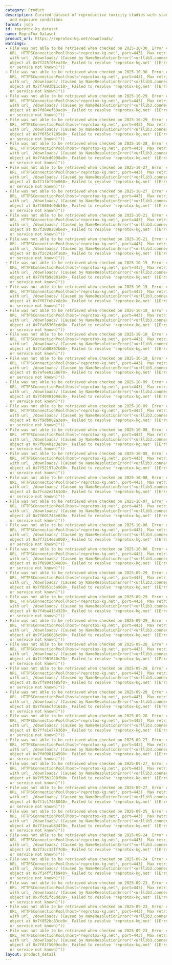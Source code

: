 ```yaml
---
category: Product
description: Curated dataset of reproductive toxicity studies with standardized endpoints
  and exposure conditions
format: json
id: reprotox-kg.dataset
name: ReproTox Dataset
product_url: https://reprotox-kg.net/downloads/
warnings:
- File was not able to be retrieved when checked on 2025-10-30_ Error connecting to
  URL_ HTTPSConnectionPool(host='reprotox-kg.net', port=443)_ Max retries exceeded
  with url_ /downloads/ (Caused by NameResolutionError("<urllib3.connection.HTTPSConnection
  object at 0x7f225f01ea20>_ Failed to resolve 'reprotox-kg.net' ([Errno -2] Name
  or service not known)"))
- File was not able to be retrieved when checked on 2025-10-30_ Error connecting to
  URL_ HTTPSConnectionPool(host='reprotox-kg.net', port=443)_ Max retries exceeded
  with url_ /downloads/ (Caused by NameResolutionError("<urllib3.connection.HTTPSConnection
  object at 0x7f7e93b11c10>_ Failed to resolve 'reprotox-kg.net' ([Errno -2] Name
  or service not known)"))
- File was not able to be retrieved when checked on 2025-10-29_ Error connecting to
  URL_ HTTPSConnectionPool(host='reprotox-kg.net', port=443)_ Max retries exceeded
  with url_ /downloads/ (Caused by NameResolutionError("<urllib3.connection.HTTPSConnection
  object at 0x7fd84ef59ac0>_ Failed to resolve 'reprotox-kg.net' ([Errno -2] Name
  or service not known)"))
- File was not able to be retrieved when checked on 2025-10-29_ Error connecting to
  URL_ HTTPSConnectionPool(host='reprotox-kg.net', port=443)_ Max retries exceeded
  with url_ /downloads/ (Caused by NameResolutionError("<urllib3.connection.HTTPSConnection
  object at 0x7f6f5c7205e0>_ Failed to resolve 'reprotox-kg.net' ([Errno -2] Name
  or service not known)"))
- File was not able to be retrieved when checked on 2025-10-28_ Error connecting to
  URL_ HTTPSConnectionPool(host='reprotox-kg.net', port=443)_ Max retries exceeded
  with url_ /downloads/ (Caused by NameResolutionError("<urllib3.connection.HTTPSConnection
  object at 0x7f4dcd6998a0>_ Failed to resolve 'reprotox-kg.net' ([Errno -2] Name
  or service not known)"))
- File was not able to be retrieved when checked on 2025-10-27_ Error connecting to
  URL_ HTTPSConnectionPool(host='reprotox-kg.net', port=443)_ Max retries exceeded
  with url_ /downloads/ (Caused by NameResolutionError("<urllib3.connection.HTTPSConnection
  object at 0x7f1fbf99e060>_ Failed to resolve 'reprotox-kg.net' ([Errno -2] Name
  or service not known)"))
- File was not able to be retrieved when checked on 2025-10-27_ Error connecting to
  URL_ HTTPSConnectionPool(host='reprotox-kg.net', port=443)_ Max retries exceeded
  with url_ /downloads/ (Caused by NameResolutionError("<urllib3.connection.HTTPSConnection
  object at 0x7f6604e0db10>_ Failed to resolve 'reprotox-kg.net' ([Errno -2] Name
  or service not known)"))
- File was not able to be retrieved when checked on 2025-10-21_ Error connecting to
  URL_ HTTPSConnectionPool(host='reprotox-kg.net', port=443)_ Max retries exceeded
  with url_ /downloads/ (Caused by NameResolutionError("<urllib3.connection.HTTPSConnection
  object at 0x7f3808239be0>_ Failed to resolve 'reprotox-kg.net' ([Errno -2] Name
  or service not known)"))
- File was not able to be retrieved when checked on 2025-10-21_ Error connecting to
  URL_ HTTPSConnectionPool(host='reprotox-kg.net', port=443)_ Max retries exceeded
  with url_ /downloads/ (Caused by NameResolutionError("<urllib3.connection.HTTPSConnection
  object at 0x7f2c243ef160>_ Failed to resolve 'reprotox-kg.net' ([Errno -2] Name
  or service not known)"))
- File was not able to be retrieved when checked on 2025-10-15_ Error connecting to
  URL_ HTTPSConnectionPool(host='reprotox-kg.net', port=443)_ Max retries exceeded
  with url_ /downloads/ (Caused by NameResolutionError("<urllib3.connection.HTTPSConnection
  object at 0x7f9fb9e00140>_ Failed to resolve 'reprotox-kg.net' ([Errno -2] Name
  or service not known)"))
- File was not able to be retrieved when checked on 2025-10-15_ Error connecting to
  URL_ HTTPSConnectionPool(host='reprotox-kg.net', port=443)_ Max retries exceeded
  with url_ /downloads/ (Caused by NameResolutionError("<urllib3.connection.HTTPSConnection
  object at 0x7f07feb7e8c0>_ Failed to resolve 'reprotox-kg.net' ([Errno -2] Name
  or service not known)"))
- File was not able to be retrieved when checked on 2025-10-10_ Error connecting to
  URL_ HTTPSConnectionPool(host='reprotox-kg.net', port=443)_ Max retries exceeded
  with url_ /downloads/ (Caused by NameResolutionError("<urllib3.connection.HTTPSConnection
  object at 0x7fa66366cdd0>_ Failed to resolve 'reprotox-kg.net' ([Errno -2] Name
  or service not known)"))
- File was not able to be retrieved when checked on 2025-10-10_ Error connecting to
  URL_ HTTPSConnectionPool(host='reprotox-kg.net', port=443)_ Max retries exceeded
  with url_ /downloads/ (Caused by NameResolutionError("<urllib3.connection.HTTPSConnection
  object at 0x7fab00807b60>_ Failed to resolve 'reprotox-kg.net' ([Errno -2] Name
  or service not known)"))
- File was not able to be retrieved when checked on 2025-10-10_ Error connecting to
  URL_ HTTPSConnectionPool(host='reprotox-kg.net', port=443)_ Max retries exceeded
  with url_ /downloads/ (Caused by NameResolutionError("<urllib3.connection.HTTPSConnection
  object at 0x7efee9258670>_ Failed to resolve 'reprotox-kg.net' ([Errno -2] Name
  or service not known)"))
- File was not able to be retrieved when checked on 2025-10-09_ Error connecting to
  URL_ HTTPSConnectionPool(host='reprotox-kg.net', port=443)_ Max retries exceeded
  with url_ /downloads/ (Caused by NameResolutionError("<urllib3.connection.HTTPSConnection
  object at 0x7f4048109dc0>_ Failed to resolve 'reprotox-kg.net' ([Errno -2] Name
  or service not known)"))
- File was not able to be retrieved when checked on 2025-10-09_ Error connecting to
  URL_ HTTPSConnectionPool(host='reprotox-kg.net', port=443)_ Max retries exceeded
  with url_ /downloads/ (Caused by NameResolutionError("<urllib3.connection.HTTPSConnection
  object at 0x7f9db802a3e0>_ Failed to resolve 'reprotox-kg.net' ([Errno -2] Name
  or service not known)"))
- File was not able to be retrieved when checked on 2025-10-08_ Error connecting to
  URL_ HTTPSConnectionPool(host='reprotox-kg.net', port=443)_ Max retries exceeded
  with url_ /downloads/ (Caused by NameResolutionError("<urllib3.connection.HTTPSConnection
  object at 0x7f08401c3e30>_ Failed to resolve 'reprotox-kg.net' ([Errno -2] Name
  or service not known)"))
- File was not able to be retrieved when checked on 2025-10-08_ Error connecting to
  URL_ HTTPSConnectionPool(host='reprotox-kg.net', port=443)_ Max retries exceeded
  with url_ /downloads/ (Caused by NameResolutionError("<urllib3.connection.HTTPSConnection
  object at 0x7f52197a2c80>_ Failed to resolve 'reprotox-kg.net' ([Errno -2] Name
  or service not known)"))
- File was not able to be retrieved when checked on 2025-10-08_ Error connecting to
  URL_ HTTPSConnectionPool(host='reprotox-kg.net', port=443)_ Max retries exceeded
  with url_ /downloads/ (Caused by NameResolutionError("<urllib3.connection.HTTPSConnection
  object at 0x7fca2e2161d0>_ Failed to resolve 'reprotox-kg.net' ([Errno -2] Name
  or service not known)"))
- File was not able to be retrieved when checked on 2025-10-07_ Error connecting to
  URL_ HTTPSConnectionPool(host='reprotox-kg.net', port=443)_ Max retries exceeded
  with url_ /downloads/ (Caused by NameResolutionError("<urllib3.connection.HTTPSConnection
  object at 0x7f601743e620>_ Failed to resolve 'reprotox-kg.net' ([Errno -2] Name
  or service not known)"))
- File was not able to be retrieved when checked on 2025-10-06_ Error connecting to
  URL_ HTTPSConnectionPool(host='reprotox-kg.net', port=443)_ Max retries exceeded
  with url_ /downloads/ (Caused by NameResolutionError("<urllib3.connection.HTTPSConnection
  object at 0x7f7314e5a000>_ Failed to resolve 'reprotox-kg.net' ([Errno -2] Name
  or service not known)"))
- File was not able to be retrieved when checked on 2025-10-06_ Error connecting to
  URL_ HTTPSConnectionPool(host='reprotox-kg.net', port=443)_ Max retries exceeded
  with url_ /downloads/ (Caused by NameResolutionError("<urllib3.connection.HTTPSConnection
  object at 0x7f8990304e00>_ Failed to resolve 'reprotox-kg.net' ([Errno -2] Name
  or service not known)"))
- File was not able to be retrieved when checked on 2025-09-29_ Error connecting to
  URL_ HTTPSConnectionPool(host='reprotox-kg.net', port=443)_ Max retries exceeded
  with url_ /downloads/ (Caused by NameResolutionError("<urllib3.connection.HTTPSConnection
  object at 0x7f8951c5a960>_ Failed to resolve 'reprotox-kg.net' ([Errno -2] Name
  or service not known)"))
- File was not able to be retrieved when checked on 2025-09-29_ Error connecting to
  URL_ HTTPSConnectionPool(host='reprotox-kg.net', port=443)_ Max retries exceeded
  with url_ /downloads/ (Caused by NameResolutionError("<urllib3.connection.HTTPSConnection
  object at 0x7f4ba4154320>_ Failed to resolve 'reprotox-kg.net' ([Errno -2] Name
  or service not known)"))
- File was not able to be retrieved when checked on 2025-09-29_ Error connecting to
  URL_ HTTPSConnectionPool(host='reprotox-kg.net', port=443)_ Max retries exceeded
  with url_ /downloads/ (Caused by NameResolutionError("<urllib3.connection.HTTPSConnection
  object at 0x7f1e66685c90>_ Failed to resolve 'reprotox-kg.net' ([Errno -2] Name
  or service not known)"))
- File was not able to be retrieved when checked on 2025-09-28_ Error connecting to
  URL_ HTTPSConnectionPool(host='reprotox-kg.net', port=443)_ Max retries exceeded
  with url_ /downloads/ (Caused by NameResolutionError("<urllib3.connection.HTTPSConnection
  object at 0x7ff961640c20>_ Failed to resolve 'reprotox-kg.net' ([Errno -2] Name
  or service not known)"))
- File was not able to be retrieved when checked on 2025-09-28_ Error connecting to
  URL_ HTTPSConnectionPool(host='reprotox-kg.net', port=443)_ Max retries exceeded
  with url_ /downloads/ (Caused by NameResolutionError("<urllib3.connection.HTTPSConnection
  object at 0x7ff8041e85f0>_ Failed to resolve 'reprotox-kg.net' ([Errno -2] Name
  or service not known)"))
- File was not able to be retrieved when checked on 2025-09-28_ Error connecting to
  URL_ HTTPSConnectionPool(host='reprotox-kg.net', port=443)_ Max retries exceeded
  with url_ /downloads/ (Caused by NameResolutionError("<urllib3.connection.HTTPSConnection
  object at 0x7fea6cfd1610>_ Failed to resolve 'reprotox-kg.net' ([Errno -2] Name
  or service not known)"))
- File was not able to be retrieved when checked on 2025-09-28_ Error connecting to
  URL_ HTTPSConnectionPool(host='reprotox-kg.net', port=443)_ Max retries exceeded
  with url_ /downloads/ (Caused by NameResolutionError("<urllib3.connection.HTTPSConnection
  object at 0x7ffa1e776360>_ Failed to resolve 'reprotox-kg.net' ([Errno -2] Name
  or service not known)"))
- File was not able to be retrieved when checked on 2025-09-27_ Error connecting to
  URL_ HTTPSConnectionPool(host='reprotox-kg.net', port=443)_ Max retries exceeded
  with url_ /downloads/ (Caused by NameResolutionError("<urllib3.connection.HTTPSConnection
  object at 0x7fd098164590>_ Failed to resolve 'reprotox-kg.net' ([Errno -2] Name
  or service not known)"))
- File was not able to be retrieved when checked on 2025-09-27_ Error connecting to
  URL_ HTTPSConnectionPool(host='reprotox-kg.net', port=443)_ Max retries exceeded
  with url_ /downloads/ (Caused by NameResolutionError("<urllib3.connection.HTTPSConnection
  object at 0x7f53b1208fb0>_ Failed to resolve 'reprotox-kg.net' ([Errno -2] Name
  or service not known)"))
- File was not able to be retrieved when checked on 2025-09-27_ Error connecting to
  URL_ HTTPSConnectionPool(host='reprotox-kg.net', port=443)_ Max retries exceeded
  with url_ /downloads/ (Caused by NameResolutionError("<urllib3.connection.HTTPSConnection
  object at 0x7f1c17438040>_ Failed to resolve 'reprotox-kg.net' ([Errno -2] Name
  or service not known)"))
- File was not able to be retrieved when checked on 2025-09-25_ Error connecting to
  URL_ HTTPSConnectionPool(host='reprotox-kg.net', port=443)_ Max retries exceeded
  with url_ /downloads/ (Caused by NameResolutionError("<urllib3.connection.HTTPSConnection
  object at 0x7f1ecab83470>_ Failed to resolve 'reprotox-kg.net' ([Errno -2] Name
  or service not known)"))
- File was not able to be retrieved when checked on 2025-09-24_ Error connecting to
  URL_ HTTPSConnectionPool(host='reprotox-kg.net', port=443)_ Max retries exceeded
  with url_ /downloads/ (Caused by NameResolutionError("<urllib3.connection.HTTPSConnection
  object at 0x7f3cc32ff7d0>_ Failed to resolve 'reprotox-kg.net' ([Errno -2] Name
  or service not known)"))
- File was not able to be retrieved when checked on 2025-09-24_ Error connecting to
  URL_ HTTPSConnectionPool(host='reprotox-kg.net', port=443)_ Max retries exceeded
  with url_ /downloads/ (Caused by NameResolutionError("<urllib3.connection.HTTPSConnection
  object at 0x7f14ff3fb940>_ Failed to resolve 'reprotox-kg.net' ([Errno -2] Name
  or service not known)"))
- File was not able to be retrieved when checked on 2025-09-23_ Error connecting to
  URL_ HTTPSConnectionPool(host='reprotox-kg.net', port=443)_ Max retries exceeded
  with url_ /downloads/ (Caused by NameResolutionError("<urllib3.connection.HTTPSConnection
  object at 0x7fcd1fc6dd30>_ Failed to resolve 'reprotox-kg.net' ([Errno -2] Name
  or service not known)"))
- File was not able to be retrieved when checked on 2025-09-23_ Error connecting to
  URL_ HTTPSConnectionPool(host='reprotox-kg.net', port=443)_ Max retries exceeded
  with url_ /downloads/ (Caused by NameResolutionError("<urllib3.connection.HTTPSConnection
  object at 0x7f852bc83ce0>_ Failed to resolve 'reprotox-kg.net' ([Errno -2] Name
  or service not known)"))
- File was not able to be retrieved when checked on 2025-09-23_ Error connecting to
  URL_ HTTPSConnectionPool(host='reprotox-kg.net', port=443)_ Max retries exceeded
  with url_ /downloads/ (Caused by NameResolutionError("<urllib3.connection.HTTPSConnection
  object at 0x7f01f5009cc0>_ Failed to resolve 'reprotox-kg.net' ([Errno -2] Name
  or service not known)"))
layout: product_detail
---
```

